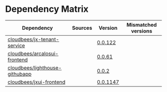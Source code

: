 # Dependency Matrix

Dependency | Sources | Version | Mismatched versions
---------- | ------- | ------- | -------------------
[cloudbees/jx-tenant-service](https://github.com/cloudbees/jx-tenant-service) |  | [0.0.122](https://github.com/cloudbees/jx-tenant-service/releases/tag/v0.0.122) | 
[cloudbees/arcalosui-frontend](https://github.com/cloudbees/arcalosui-frontend) |  | [0.0.61]() | 
[cloudbees/lighthouse-githubapp](https://github.com/cloudbees/lighthouse-githubapp) |  | [0.0.2](https://github.com/cloudbees/lighthouse-githubapp/releases/tag/v0.0.2) | 
[cloudbees/jxui-frontend](https://github.com/cloudbees/jxui-frontend) |  | [0.0.1147]() | 
